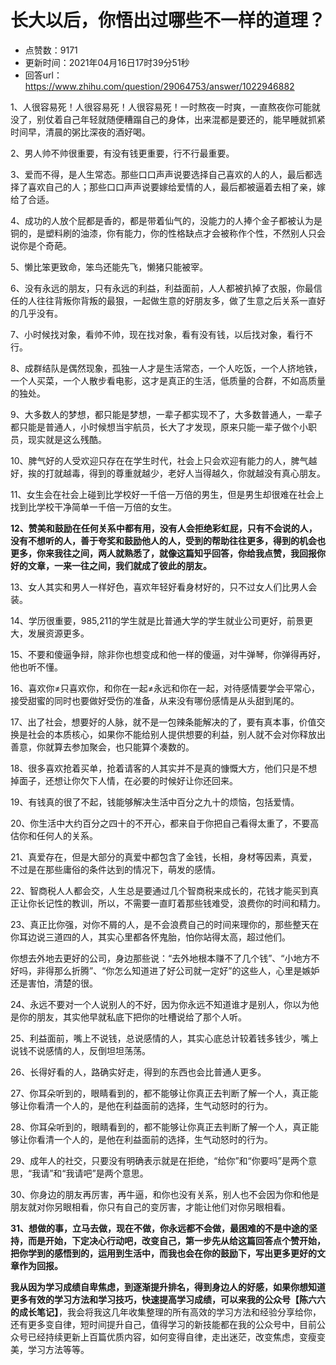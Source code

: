 # 长大以后，你悟出过哪些不一样的道理？
- 点赞数：9171
- 更新时间：2021年04月16日17时39分51秒
- 回答url：https://www.zhihu.com/question/29064753/answer/1022946882
<body>
 <p data-pid="V2-tI-3-">1、人很容易死！人很容易死！人很容易死！一时熬夜一时爽，一直熬夜你可能就没了，别仗着自己年轻就随便糟蹋自己的身体，出来混都是要还的，能早睡就抓紧时间早，清晨的粥比深夜的酒好喝。</p>
 <p data-pid="q4cBBgzt">2、男人帅不帅很重要，有没有钱更重要，行不行最重要。</p>
 <p data-pid="BQqfRBXL">3、爱而不得，是人生常态。那些口口声声说要选择自己喜欢的人的人，最后都选择了喜欢自己的人；那些口口声声说要嫁给爱情的人，最后都被逼着去相了亲，嫁给了合适。</p>
 <p data-pid="xHrQiFu0">4、成功的人放个屁都是香的，都是带着仙气的，没能力的人捧个金子都被认为是铜的，是塑料刷的油漆，你有能力，你的性格缺点才会被称作个性，不然别人只会说你是个奇葩。</p>
 <p data-pid="UzGmUNqi">5、懒比笨更致命，笨鸟还能先飞，懒猪只能被宰。</p>
 <p data-pid="zlNVGZKi">6、没有永远的朋友，只有永远的利益，利益面前，人人都被扒掉了衣服，你最信任的人往往背叛你背叛的最狠，一起做生意的好朋友多，做了生意之后关系一直好的几乎没有。</p>
 <p data-pid="7gwIjJWr">7、小时候找对象，看帅不帅，现在找对象，看有没有钱，以后找对象，看行不行。</p>
 <p data-pid="HkhYiQXs">8、成群结队是偶然现象，孤独一人才是生活常态，一个人吃饭，一个人挤地铁，一个人买菜，一个人散步看电影，这才是真正的生活，低质量的合群，不如高质量的独处。</p>
 <p data-pid="GomYH49b">9、大多数人的梦想，都只能是梦想，一辈子都实现不了，大多数普通人，一辈子都只能是普通人，小时候想当宇航员，长大了才发现，原来只能一辈子做个小职员，现实就是这么残酷。</p>
 <p data-pid="jj7n4_c8">10、脾气好的人受欢迎只存在在学生时代，社会上只会欢迎有能力的人，脾气越好，挨的打就越毒，得到的尊重就越少，老好人当得越久，你就越没有真心朋友。</p>
 <p data-pid="DqYMry88">11、女生会在社会上碰到比学校好一千倍一万倍的男生，但是男生却很难在社会上找到比学校干净简单一千倍一万倍的女生。</p>
 <p data-pid="9jYHERFv"><b>12、赞美和鼓励在任何关系中都有用，没有人会拒绝彩虹屁，只有不会说的人，没有不想听的人，善于夸奖和鼓励他人的人，受到的帮助往往更多，得到的机会也更多，你来我往之间，两人就熟悉了，就像这篇知乎回答，你给我点赞，我回报你好的文章，一来一往之间，我们就成了彼此的朋友。</b></p>
 <p data-pid="33iVcG2w">13、女人其实和男人一样好色，喜欢年轻好看身材好的，只不过女人们比男人会装。</p>
 <p data-pid="a38TXhKq">14、学历很重要，985,211的学生就是比普通大学的学生就业公司更好，前景更大，发展资源更多。</p>
 <p data-pid="3IyclTI6">15、不要和傻逼争辩，除非你也想变成和他一样的傻逼，对牛弹琴，你弹得再好，他也听不懂。</p>
 <p data-pid="yF8tLrEM">16、喜欢你≠只喜欢你，和你在一起≠永远和你在一起，对待感情要学会平常心，接受甜蜜的同时也要做好受伤的准备，从来没有哪份感情是从头甜到尾的。</p>
 <p data-pid="pSVkiYv2">17、出了社会，想要好的人脉，就不是一包辣条能解决的了，要有真本事，价值交换是社会的本质核心，如果你不能给别人提供想要的利益，别人就不会对你释放出善意，你就算去参加聚会，也只能算个凑数的。</p>
 <p data-pid="au_u-rM3">18、很多喜欢抢着买单，抢着请客的人其实并不是真的慷慨大方，他们只是不想掉面子，还想让你欠下人情，在必要的时候好让你还回来。</p>
 <p data-pid="BejGGboJ">19、有钱真的很了不起，钱能够解决生活中百分之九十的烦恼，包括爱情。</p>
 <p data-pid="C1K41Zio">20、你生活中大约百分之四十的不开心，都来自于你把自己看得太重了，不要高估你和任何人的关系。</p>
 <p data-pid="euD9eOjJ">21、真爱存在，但是大部分的真爱中都包含了金钱，长相，身材等因素，真爱，不过是在那些庸俗的条件达到的情况下，萌发的感情。</p>
 <p data-pid="aLPqJM4C">22、智商税人人都会交，人生总是要通过几个智商税来成长的，花钱才能买到真正让你长记性的教训，所以，不需要一直盯着那些钱难受，浪费你的时间和精力。</p>
 <p data-pid="o-7cqL7P">23、真正比你强，对你不屑的人，是不会浪费自己的时间来理你的，那些整天在你耳边说三道四的人，其实心里都各怀鬼胎，怕你站得太高，超过他们。</p>
 <p data-pid="izBMWqEE">你想去外地去更好的公司，身边那些说：“去外地根本赚不了几个钱”、“小地方不好吗，非得那么折腾”、“你怎么知道进了好公司就一定好”的这些人，心里是嫉妒还是害怕，清楚的很。</p>
 <p data-pid="yR0Po1up">24、永远不要对一个人说别人的不好，因为你永远不知道谁才是别人，你以为他是你的朋友，其实他早就私底下把你的吐槽说给了那个人听。</p>
 <p data-pid="tZscs8-D">25、利益面前，嘴上不说钱，总说感情的人，其实心底总计较着钱多钱少，嘴上说钱不说感情的人，反倒坦坦荡荡。</p>
 <p data-pid="B3Xx37Lt">26、长得好看的人，路确实好走，得到的东西也会比普通人更多。</p>
 <p data-pid="kTnDu9lm">27、你耳朵听到的，眼睛看到的，都不能够让你真正去判断了解一个人，真正能够让你看清一个人的，是他在利益面前的选择，生气动怒时的行为。</p>
 <p data-pid="7TyaY80Z">28、你耳朵听到的，眼睛看到的，都不能够让你真正去判断了解一个人，真正能够让你看清一个人的，是他在利益面前的选择，生气动怒时的行为。</p>
 <p data-pid="tceTo2UZ">29、成年人的社交，只要没有明确表示就是在拒绝，“给你”和“你要吗”是两个意思，“我请”和“我请吧”是两个意思。</p>
 <p data-pid="oQUloD4H">30、你身边的朋友再厉害，再牛逼，和你也没有关系，别人也不会因为你和他是朋友就对你另眼相看，你只有自己的变厉害，才能让他们对你另眼相看。</p>
 <p data-pid="nvEI2fhy"><b>31、想做的事，立马去做，现在不做，你永远都不会做，最困难的不是中途的坚持，而是开始，下定决心行动吧，改变自己，第一步先从给这篇回答点个赞开始，把你学到的感悟到的，运用到生活中，而我也会在你的鼓励下，写出更多更好的文章作为回报。</b></p>
 <p data-pid="cjkjvB2l"><b>我从因为学习成绩自卑焦虑，到逐渐提升排名，得到身边人的好感，如果你想知道更多有效的学习方法和学习技巧，快速提高学习成绩，可以来我的公众号【陈六六的成长笔记】</b>，我会将我这几年收集整理的所有高效的学习方法和经验分享给你，还有更多变自律，短时间提升自己，值得学习的新技能都在我的公众号中，目前公众号已经持续更新上百篇优质内容，如何变得自律，走出迷茫，改变焦虑，变瘦变美，学习方法等等。</p>
 <p></p>
</body>